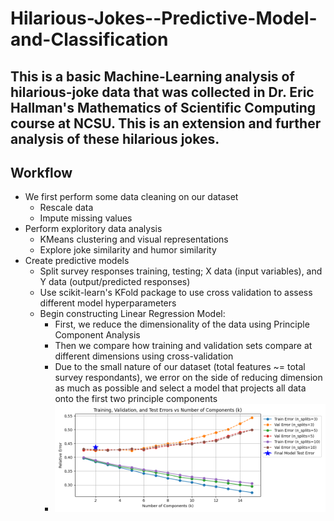 # Hilarious-Jokes--Predictive-Model-and-Classification
This is a basic Machine-Learning analysis of hilarious-joke data that was collected in Dr. Eric Hallman's Mathematics of Scientific Computing course at NCSU. This is an extension and further analysis of these hilarious jokes.
---
## Workflow
- We first perform some data cleaning on our dataset
    - Rescale data
    - Impute missing values
- Perform exploritory data analysis
    - KMeans clustering and visual representations
    - Explore joke similarity and humor similarity
- Create predictive models
    - Split survey responses training, testing; X data (input variables), and Y data (output/predicted responses)
    - Use scikit-learn's KFold package to use cross validation to assess different model hyperparameters
    - Begin constructing Linear Regression Model:
        - First, we reduce the dimensionality of the data using Principle Component Analysis
        - Then we compare how training and validation sets compare at different dimensions using cross-validation
        - Due to the small nature of our dataset (total features ~= total survey respondants), we error on the side of reducing dimension as much as possible and select a model that projects all data onto the first two principle components
        - ![For the final model we choose to project the X data onto a two-dimensional subspace](final_model_test_results.png)